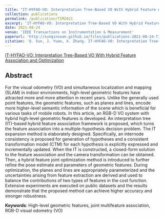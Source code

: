 ```yaml
---
title: "IT-HYFAO-VO: Interpretation Tree-Based VO With Hybrid Feature Association and Optimization"
collection: publications
permalink: /publication/TIM2021
excerpt: 'IT-HYFAO-VO: Interpretation Tree-Based VO With Hybrid Feature Association and Optimization'
date: 2021-08-24
venue: 'IEEE Transactions on Instrumentation & Measurement'
paperurl: 'http://sunqinxuan.github.io/files/publications-2021-08-24-TIM.pdf'
citation: 'Q. Sun, J. Yuan, X. Zhang. IT-HYFAO-VO: Interpretation Tree-Based VO With Hybrid Feature Association and Optimization. IEEE Transactions on Instrumentation & Measurement, 2021, 70: 1-18.'
---
```


[IT-HYFAO-VO: Interpretation Tree-Based VO With Hybrid Feature Association and Optimization](https://ieeexplore.ieee.org/document/9521248)

## Abstract

For the visual odometry (VO) and simultaneous localization and mapping (SLAM) in indoor environments, high-level geometric features have attracted more and more attention in recent years. Unlike the generally used point features, the geometric features, such as planes and lines, encode more higher-level semantic information of the scene which is beneficial for various tasks of mobile robots. In this article, an RGB-D VO system with hybrid high-level geometric features is developed. An interpretation tree (IT)-based hybrid feature association framework is proposed, which turns the feature association into a multiple-hypothesis decision problem. The IT expansion method is elaborately designed. Specifically, an internode consistency is proposed for generation of hypotheses and a consistent transformation model (CTM) for each hypothesis is explicitly expressed and incrementally updated. When the IT is constructed, a closed-form solution to the feature association and the camera transformation can be obtained. Then, a hybrid feature joint optimization method is introduced to further refine the pose estimate and parameters of geometric features. During optimization, the planes and lines are appropriately parameterized and the uncertainties arising from feature extraction are derived and used to balance the contributions of two types of features in the cost function. Extensive experiments are executed on public datasets and the results demonstrate that the proposed method can achieve higher accuracy and stronger robustness.

**Keywords**:
High-level geometric features, joint multifeature association, RGB-D visual odometry (VO)